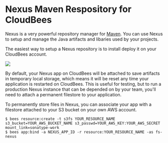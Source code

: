Nexus Maven Respository for CloudBees
=====================================

Nexus is a very powerful repository manager for [Maven](http://maven.apache.org/). You can use Nexus to setup and manage the Java artifacts and libaries used by your projects.

The easiest way to setup a Nexus repository is to install deploy it on your CloudBees account.

<a href="https://grandcentral.cloudbees.com/?CB_clickstart=https://raw.github.com/swashbuck1r/sonatype-nexus-clickstart/master/clickstart.json"><img src="https://d3ko533tu1ozfq.cloudfront.net/clickstart/deployInstantly_white.png"/></a>

By default, your Nexus app on CloudBees will be attached to save artifacts in temporary local storage, which means it will be reset any time your application is restarted on CloudBees.  This is useful for testing, but to run a production Nexus instance that can be depended on by your team, you'll need to attach a permanent filestore to your application.

To permanently store files in Nexus, you can associate your app with a filestore attached to your S3 bucket on your own AWS account.

    $ bees resource:create -t s3fs YOUR_RESOURCE_NAME s3_bucket=YOUR_AWS_BUCKET_NAME s3_passwd=YOUR_AWS_KEY:YOUR_AWS_SECRET mount_link=sonatype-work
    $ bees app:bind -a NEXUS_APP_ID -r resource:YOUR_RESOURCE_NAME -as fs-nexus


